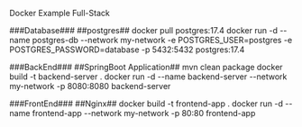 Docker Example Full-Stack

###Database###
##postgres##
docker pull postgres:17.4
docker run -d --name postgres-db --network my-network -e POSTGRES_USER=postgres -e POSTGRES_PASSWORD=database -p 5432:5432 postgres:17.4


###BackEnd###
##SpringBoot Application##
mvn clean package
docker build -t backend-server .
docker run -d --name backend-server --network my-network -p 8080:8080 backend-server

###FrontEnd###
##Nginx##
docker build -t frontend-app .
docker run -d --name frontend-app --network my-network -p 80:80 frontend-app
